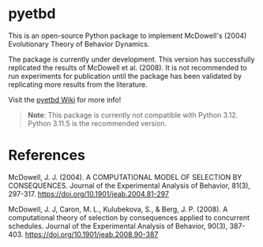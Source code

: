 # pyetbd

This is an open-source Python package to implement McDowell's (2004) Evolutionary Theory of Behavior Dynamics.

The package is currently under development. This version has successfully replicated the results of McDowell et al. (2008). It is not recommended to run experiments for publication until the package has been validated by replicating more results from the literature.

Visit the [pyetbd Wiki](https://github.com/ryhigg/pyETBD/wiki) for more info!

> **Note**: This package is currently not compatible with Python 3.12. Python 3.11.5 is the recommended version.

# References

McDowell, J. J. (2004). A COMPUTATIONAL MODEL OF SELECTION BY CONSEQUENCES. Journal of the Experimental Analysis of Behavior, 81(3), 297-317. https://doi.org/10.1901/jeab.2004.81-297

McDowell, J. J, Caron, M. L., Kulubekova, S., & Berg, J. P. (2008). A computational theory of selection by consequences applied to concurrent schedules. Journal of the Experimental Analysis of Behavior, 90(3), 387-403. https://doi.org/10.1901/jeab.2008.90-387
